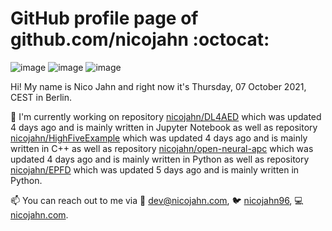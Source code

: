 # GitHub profile page of <!-- github -->github.com/nicojahn<!-- github --> :octocat:

![image](https://img.shields.io/badge/in%20progress%20since-aug.%201996-blue?style=flat) ![image](https://img.shields.io/badge/runs%20on-caffeine-brown?style=flat&logo=buy-me-a-coffee&logoColor=brown) ![image](https://img.shields.io/badge/homepage-blank-white?style=flat&?link=https://nicojahn.com&link=https://nicojahn.com)

Hi! My name is <!-- name -->Nico Jahn<!-- name --> and right now it's <!-- date -->Thursday, 07 October 2021, CEST<!-- date --> in <!-- city -->Berlin<!-- city -->.

🔭 I'm currently working on <!-- projects -->repository [nicojahn/DL4AED](https://github.com/nicojahn/DL4AED) which was updated 4 days ago and is mainly written in Jupyter Notebook as well as repository [nicojahn/HighFiveExample](https://github.com/nicojahn/HighFiveExample) which was updated 4 days ago and is mainly written in C++ as well as repository [nicojahn/open-neural-apc](https://github.com/nicojahn/open-neural-apc) which was updated 4 days ago and is mainly written in Python as well as repository [nicojahn/EPFD](https://github.com/nicojahn/EPFD) which was updated 5 days ago and is mainly written in Python<!-- projects -->.

📫 You can reach out to me via <!-- contact -->:email: dev@nicojahn.com, :bird: [nicojahn96](https://twitter.com/nicojahn96), :computer: [nicojahn.com](https://nicojahn.com)<!-- contact -->.
